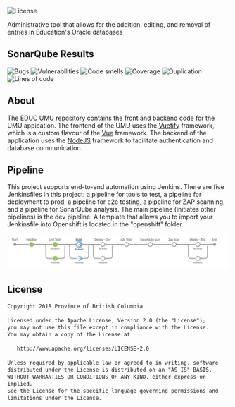 ![License](https://img.shields.io/badge/License-Apache%202.0-blue.svg)

Administrative tool that allows for the addition, editing, and removal of entries in Education's Oracle databases

## SonarQube Results
![Bugs](https://sonarqube-pbuo5q-tools.pathfinder.gov.bc.ca/api/badges/measure?key=UMU&metric=bugs&template=FLAT) ![Vulnerabilities](https://sonarqube-pbuo5q-tools.pathfinder.gov.bc.ca/api/badges/measure?key=UMU&metric=vulnerabilities&template=FLAT) ![Code smells](https://sonarqube-pbuo5q-tools.pathfinder.gov.bc.ca/api/badges/measure?key=UMU&metric=code_smells&template=FLAT) ![Coverage](https://sonarqube-pbuo5q-tools.pathfinder.gov.bc.ca/api/badges/measure?key=UMU&metric=coverage&template=FLAT) ![Duplication](https://sonarqube-pbuo5q-tools.pathfinder.gov.bc.ca/api/badges/measure?key=UMU&metric=duplicated_lines_density&template=FLAT) ![Lines of code](https://sonarqube-pbuo5q-tools.pathfinder.gov.bc.ca/api/badges/measure?key=UMU&metric=lines&template=FLAT)

## About
The EDUC UMU repository contains the front and backend code for the UMU appication. The frontend of the UMU uses the [Vuetify](https://vuetifyjs.com/en/) framework, which is a custom flavour of the [Vue](https://vuejs.org/) framework. The backend of the application uses the [NodeJS](https://nodejs.org/en/) framework to facilitate authentication and database communication.

## Pipeline
This project supports end-to-end automation using Jenkins. There are five Jenkinsfiles in this project: a pipeline for tools to test, a pipeline for deployment to prod, a pipeline for e2e testing, a pipeline for ZAP scanning, and a pipeline for SonarQube analysis. The main pipeline (initiates other pipelines) is the dev pipeline. A template that allows you to import your Jenkinsfile into Openshift is located in the "openshift" folder.

![alt text](https://github.com/bcgov/EDUC-UMU/blob/master/docs/Jenkins_Pipeline.png "dev pipeline")

## License
    Copyright 2018 Province of British Columbia

    Licensed under the Apache License, Version 2.0 (the "License");
    you may not use this file except in compliance with the License.
    You may obtain a copy of the License at

       http://www.apache.org/licenses/LICENSE-2.0

    Unless required by applicable law or agreed to in writing, software
    distributed under the License is distributed on an "AS IS" BASIS,
    WITHOUT WARRANTIES OR CONDITIONS OF ANY KIND, either express or implied.
    See the License for the specific language governing permissions and
    limitations under the License.
